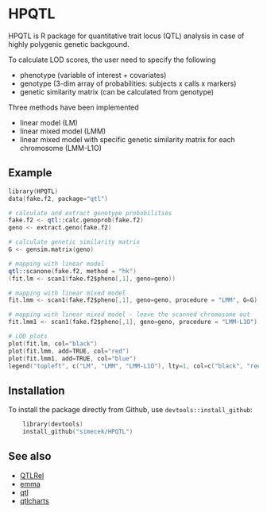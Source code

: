 HPQTL
=====

HPQTL is R package for quantitative trait locus (QTL) analysis in case of highly polygenic genetic backgound.

To calculate LOD scores, the user need to specify the following
* phenotype (variable of interest + covariates)
* genotype (3-dim array of probabilities: subjects x calls x markers)
* genetic similarity matrix (can be calculated from genotype)

Three methods have been implemented
* linear model (LM)
* linear mixed model (LMM)
* linear mixed model with specific genetic similarity matrix for each chromosome (LMM-L1O)

## Example

```S
library(HPQTL)
data(fake.f2, package="qtl")

# calculate and extract genotype probabilities
fake.f2 <- qtl::calc.genoprob(fake.f2)
geno <- extract.geno(fake.f2)

# calculate genetic similarity matrix
G <- gensim.matrix(geno)

# mapping with linear model
qtl::scanone(fake.f2, method = "hk")
(fit.lm <- scan1(fake.f2$pheno[,1], geno=geno))

# mapping with linear mixed model
fit.lmm <- scan1(fake.f2$pheno[,1], geno=geno, procedure = "LMM", G=G)

# mapping with linear mixed model - leave the scanned chromosome out
fit.lmm1 <- scan1(fake.f2$pheno[,1], geno=geno, procedure = "LMM-L1O")

# LOD plots
plot(fit.lm, col="black")
plot(fit.lmm, add=TRUE, col="red")
plot(fit.lmm1, add=TRUE, col="blue")
legend("topleft", c("LM", "LMM", "LMM-L1O"), lty=1, col=c("black", "red", "blue"))

```

## Installation

To install the package directly from Github, use `devtools::install_github`:

```S
    library(devtools)
    install_github("simecek/HPQTL")
```

## See also

* [QTLRel](https://github.com/pcarbo/QTLRel)
* [emma](http://mouse.cs.ucla.edu/emma/)
* [qtl](https://github.com/kbroman/qtl)
* [qtlcharts](https://github.com/kbroman/qtlcharts)

